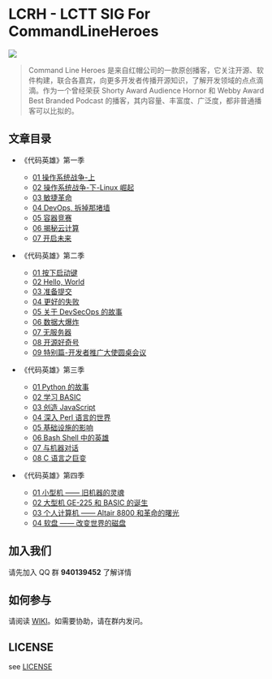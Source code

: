 

# LCRH - LCTT SIG For CommandLineHeroes

![](https://postimg.aliavv.com/mbp/b5cks.jpg)



> Command Line Heroes 是来自红帽公司的一款原创播客，它关注开源、软件构建，联合各嘉宾，向更多开发者传播开源知识，了解开发领域的点点滴滴。作为一个曾经荣获 Shorty Award Audience Hornor 和 Webby Award Best Branded Podcast 的播客，其内容量、丰富度、广泛度，都非普通播客可以比拟的。



## 文章目录

* 《代码英雄》第一季
    * [01 操作系统战争-上](《代码英雄》第一季/01-command-line-heroes-season-1-os-wars-part-1.md)
    * [02 操作系统战争-下-Linux 崛起](《代码英雄》第一季/02-command-line-heroes-season-1-os-wars-part-2.md)
	* [03 敏捷革命](《代码英雄》第一季/03-command-line-heroes-season-1-the-agile-revolution.md)
	* [04 DevOps, 拆掉那堵墙](《代码英雄》第一季/04-command-line-heroes-season-1-devops-tear-down-that-wall.md)
	* [05 容器竞赛](《代码英雄》第一季/05-command-line-heroes-season-1-the-containers-derby.md)
	* [06 揭秘云计算](《代码英雄》第一季/06-command-line-heroes-season-1-crack-the-cloud-open.md)
	* [07 开启未来](《代码英雄》第一季/07-command-line-heroes-season-1-days-of-future-open.md)

* 《代码英雄》第二季
	* [01 按下启动键](《代码英雄》第二季/01-command-line-heroes-season-2-press-start.md)
	* [02 Hello, World](《代码英雄》第二季/02-command-line-heroes-season-2-hello-world.md)
	* [03 准备提交](《代码英雄》第二季/03-command-line-heroes-season-2-ready-to-commit.md)
	* [04 更好的失败](《代码英雄》第二季/04-command-line-heroes-season-2-fail-better.md)
	* [05 关于 DevSecOps 的故事](《代码英雄》第二季/05-command-line-heroes-season-2-the-one-about-devsecops.md)
	* [06 数据大爆炸](《代码英雄》第二季/06-command-line-heroes-season-2-the-data-explosion.md)
	* [07 无服务器](《代码英雄》第二季/07-command-line-heroes-season-2-at-your-serverless.md)
	* [08 开源好奇号](《代码英雄》第二季/08-command-line-heroes-season-2-open-curiosity.md)
	* [09 特别篇-开发者推广大使圆桌会议](《代码英雄》第二季/09-command-line-heroes-season-2-bonus-developer-advocacy-roundtable.md)

* 《代码英雄》第三季
	* [01 Python 的故事](《代码英雄》第三季/01-command-line-heroes-season-3-python-s-tale.md)
	* [02 学习 BASIC](《代码英雄》第三季/02-command-line-heroes-season-3-learning-the-basics.md)
	* [03 创造 JavaScript](《代码英雄》第三季/03-command-line-heroes-season-3-creating-javascript.md)
	* [04 深入 Perl 语言的世界](《代码英雄》第三季/04-command-line-heroes-season-3-diving-for-perl.md)
	* [05 基础设施的影响](《代码英雄》第三季/05-command-line-heroes-season-3-the-infrastructure-effect.md)
	* [06 Bash Shell 中的英雄](《代码英雄》第三季/06-command-line-heroes-season-3-heroes-in-a-bash-shell.md)
	* [07 与机器对话](《代码英雄》第三季/07-command-line-heroes-season-3-talking-to-machines.md)
	* [08 C 语言之巨变](《代码英雄》第三季/08-command-line-heroes-season-3-the-c-change.md)

* 《代码英雄》第四季
	* [01 小型机 —— 旧机器的灵魂](《代码英雄》第四季/01-command-line-heroes-season-4-minicomputers-the-soul-of-an-old-machine.md)
	* [02 大型机 GE-225 和 BASIC 的诞生](《代码英雄》第四季/02-command-line-heroes-season-4-mainframes-the-ge-225.md)
	* [03 个人计算机 —— Altair 8800 和革命的曙光](《代码英雄》第四季/03-command-line-heroes-season-4-personal-computers-the-altair-8800-and-the-dawn-of-a-revolution.md)
	* [04 软盘 —— 改变世界的磁盘](《代码英雄》第四季/04-command-line-heroes-season-4-floppies-the-disks-that-changed-the-world.md)



## 加入我们

请先加入 QQ 群 **940139452** 了解详情

## 如何参与

请阅读 [WIKI](https://lctt.github.io/wiki/)。如需要协助，请在群内发问。

## LICENSE
see [LICENSE](https://github.com/whlshdw/command-line-heroes/blob/2ef0a5f5a92e59433f60a104eb18e8a39e16dd80/LICENSE)
